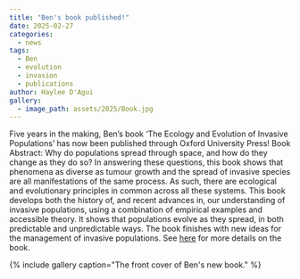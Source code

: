 ```yaml
---
title: "Ben's book published!"
date: 2025-02-27
categories:
  - news
tags:
  - Ben
  - evolution
  - invasion
  - publications
author: Haylee D'Agui
gallery:
  - image_path: assets/2025/Book.jpg
---
```


Five years in the making, Ben’s book ‘The Ecology and Evolution of Invasive Populations’ has now been published through Oxford University Press!
Book Abstract: Why do populations spread through space, and how do they change as they do so? In answering these questions, this book shows that phenomena as diverse as tumour growth and the spread of invasive species are all manifestations of the same process. As such, there are ecological and evolutionary principles in common across all these systems. This book develops both the history of, and recent advances in, our understanding of invasive populations, using a combination of empirical examples and accessible theory. It shows that populations evolve as they spread, in both predictable and unpredictable ways. The book finishes with new ideas for the management of invasive populations.
See [here](https://academic.oup.com/book/59515) for more details on the book.

{% include gallery caption="The front cover of Ben's new book." %}